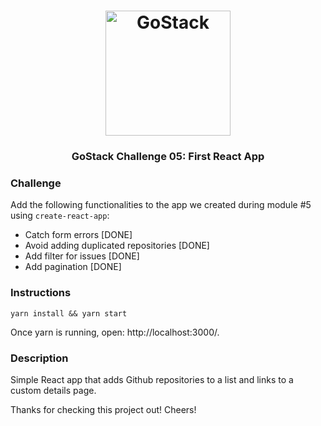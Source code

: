 <h1 align="center">
  <img alt="GoStack" src="https://rocketseat-cdn.s3-sa-east-1.amazonaws.com/bootcamp-header.png" width="200px" />
</h1>

<h3 align="center">
  GoStack Challenge 05: First React App
</h3>

### Challenge

Add the following functionalities to the app we created during module #5 using `create-react-app`:

- Catch form errors [DONE]
- Avoid adding duplicated repositories [DONE]
- Add filter for issues [DONE]
- Add pagination [DONE]

### Instructions ###
```
yarn install && yarn start
```
Once yarn is running, open: http://localhost:3000/.

### Description ###
Simple React app that adds Github repositories to a list and links to a custom details page.

Thanks for checking this project out! Cheers!

